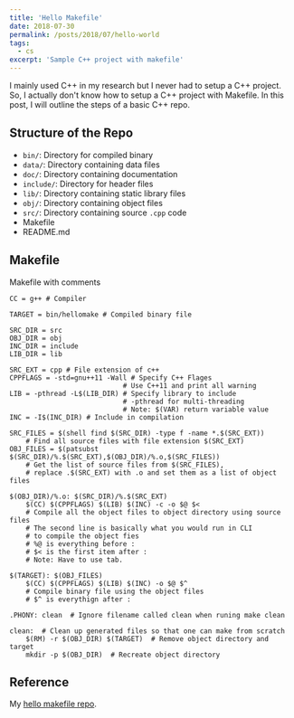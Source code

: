 ```yaml
---
title: 'Hello Makefile'
date: 2018-07-30
permalink: /posts/2018/07/hello-world
tags:
  - cs
excerpt: 'Sample C++ project with makefile'
---
```


I mainly used C++ in my research but I never had to setup a C++ project.
So, I actually don't know how to setup a C++ project with Makefile.
In this post, I will outline the steps of a basic C++ repo.

## Structure of the Repo

* `bin/`: Directory for compiled binary
* `data/`: Directory containing data files
* `doc/`: Directory containing documentation
* `include/`: Directory for header files
* `lib/`: Directory containing static library files
* `obj/`: Directory containing object files
* `src/`: Directory containing source `.cpp` code
* Makefile
* README.md

## Makefile

Makefile with comments

```make
CC = g++ # Compiler

TARGET = bin/hellomake # Compiled binary file

SRC_DIR = src
OBJ_DIR = obj
INC_DIR = include
LIB_DIR = lib

SRC_EXT = cpp # File extension of c++
CPPFLAGS = -std=gnu++11 -Wall # Specify C++ Flages
                            # Use C++11 and print all warning
LIB = -pthread -L$(LIB_DIR) # Specify library to include
                            # -pthread for multi-threading
                            # Note: $(VAR) return variable value
INC = -I$(INC_DIR) # Include in compilation

SRC_FILES = $(shell find $(SRC_DIR) -type f -name *.$(SRC_EXT))
    # Find all source files with file extension $(SRC_EXT)
OBJ_FILES = $(patsubst $(SRC_DIR)/%.$(SRC_EXT),$(OBJ_DIR)/%.o,$(SRC_FILES))
    # Get the list of source files from $(SRC_FILES),
    # replace .$(SRC_EXT) with .o and set them as a list of object files

$(OBJ_DIR)/%.o: $(SRC_DIR)/%.$(SRC_EXT)
	$(CC) $(CPPFLAGS) $(LIB) $(INC) -c -o $@ $<
    # Compile all the object files to object directory using source files
    # The second line is basically what you would run in CLI
    # to compile the object fies
    # %@ is everything before :
    # $< is the first item after :
    # Note: Have to use tab.

$(TARGET): $(OBJ_FILES)
	$(CC) $(CPPFLAGS) $(LIB) $(INC) -o $@ $^
    # Compile binary file using the object files
    # $^ is everythign after :

.PHONY: clean  # Ignore filename called clean when runing make clean

clean:  # Clean up generated files so that one can make from scratch
	$(RM) -r $(OBJ_DIR) $(TARGET)  # Remove object directory and target
	mkdir -p $(OBJ_DIR)  # Recreate object directory
```

## Reference

My [hello makefile repo](https://github.com/zjpoh/hello_makefile).
